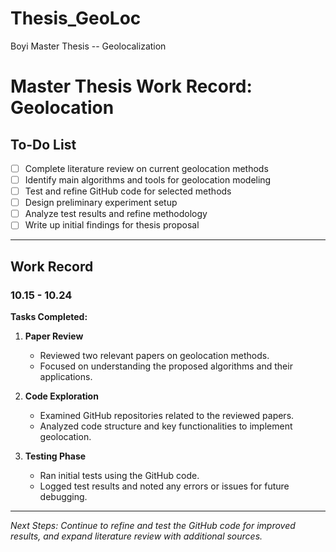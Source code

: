 # Thesis_GeoLoc
Boyi Master Thesis -- Geolocalization

# Master Thesis Work Record: Geolocation

## To-Do List

- [ ] Complete literature review on current geolocation methods
- [ ] Identify main algorithms and tools for geolocation modeling
- [ ] Test and refine GitHub code for selected methods
- [ ] Design preliminary experiment setup
- [ ] Analyze test results and refine methodology
- [ ] Write up initial findings for thesis proposal

---

## Work Record

### 10.15 - 10.24

**Tasks Completed:**

1. **Paper Review**
   - Reviewed two relevant papers on geolocation methods.
   - Focused on understanding the proposed algorithms and their applications.

2. **Code Exploration**
   - Examined GitHub repositories related to the reviewed papers.
   - Analyzed code structure and key functionalities to implement geolocation.

3. **Testing Phase**
   - Ran initial tests using the GitHub code.
   - Logged test results and noted any errors or issues for future debugging.

---

*Next Steps: Continue to refine and test the GitHub code for improved results, and expand literature review with additional sources.*
